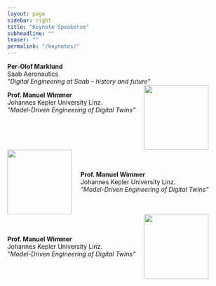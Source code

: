 ```yaml
---
layout: page
sidebar: right
title: "Keynote Speakerse"
subheadline: ""
teaser: ""
permalink: "/keynotes/"
---
```



<div style="clear: both;">
  <div style="float: left; margin-right 1em;">
    <img src="{{ site.urlimg }}/perolofmarklund.jpg" alt="" hspace="20">
  </div>
  <div>
      <b>Per-Olof Marklund</b><br>
    Saab Aeronautics<br>
    <i>"Digital Engineering at Saab – history and future"</i>
  </div>
</div>



<div style="clear: both;">
  <div style="float: left; margin-right 1em;">
  <p vertical-align="middle">
      <b>Prof. Manuel Wimmer</b><br>
    Johannes Kepler University Linz.<br>
    <i>"Model-Driven Engineering of Digital Twins"</i>
	</p>
  </div>
  <div>
      <img src="{{ site.urlimg }}/manuelwimmer.jpg" alt="" width="147" hspace="20" vertical-align="middle">
  </div>
</div>


<div style="display: flex; align-items: center; gap: 20px;">
    <img src="{{ site.urlimg }}/manuelwimmer.jpg" alt="" style="width: 147; height: auto;">
    <div style="max-width: 400px;">
        <p><b>Prof. Manuel Wimmer</b><br>
    Johannes Kepler University Linz.<br>
    <i>"Model-Driven Engineering of Digital Twins"</i></p>
    </div>
</div>

<div style="display: flex; align-items: center; gap: 20px;">
    <div style="max-width: 400px;">
        <p><b>Prof. Manuel Wimmer</b><br>
    Johannes Kepler University Linz.<br>
    <i>"Model-Driven Engineering of Digital Twins"</i></p>
    </div>
	<img src="{{ site.urlimg }}/manuelwimmer.jpg" alt="" width="147" style="width: 147; height: auto;">
</div>